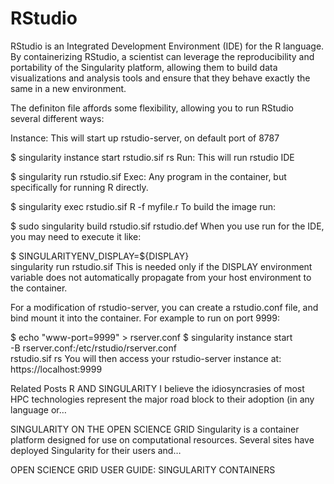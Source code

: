 # RStudio

RStudio is an Integrated Development Environment (IDE) for the R language. By containerizing RStudio, a scientist can leverage the reproducibility and portability of the Singularity platform, allowing them to build data visualizations and analysis tools and ensure that they behave exactly the same in a new environment. 

The definiton file affords some flexibility, allowing you to run RStudio several different ways:

Instance:
 This will start up rstudio-server, on default port of 8787

$ singularity instance start rstudio.sif rs
Run:
 This will run rstudio IDE

$ singularity run rstudio.sif
Exec:
 Any program in the container, but specifically for running R directly.

$ singularity exec rstudio.sif R -f myfile.r
To build the image run:

$ sudo singularity build rstudio.sif rstudio.def
When you use run for the IDE, you may need to execute it like:


$ SINGULARITYENV_DISPLAY=${DISPLAY} \
  singularity run rstudio.sif
This is needed only if the DISPLAY environment variable does not automatically propagate from your host environment to the container.

For a modification of rstudio-server, you can create a rstudio.conf file, and bind mount it into the container. For example to run on port 9999:


$ echo "www-port=9999" > rserver.conf
$ singularity instance start \
  -B rserver.conf:/etc/rstudio/rserver.conf \
  rstudio.sif rs
You will then access your rstudio-server instance at:  https://localhost:9999

Related Posts
R AND SINGULARITY
I believe the idiosyncrasies of most HPC technologies represent the major road block to their adoption (in any language or…

SINGULARITY ON THE OPEN SCIENCE GRID
Singularity is a container platform designed for use on computational resources. Several sites have deployed Singularity for their users and…

OPEN SCIENCE GRID USER GUIDE: SINGULARITY CONTAINERS

